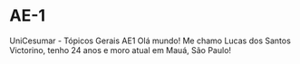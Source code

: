 # AE-1
UniCesumar - Tópicos Gerais AE1
Olá mundo!
Me chamo Lucas dos Santos Victorino, tenho 24 anos e moro atual em Mauá, São Paulo!
